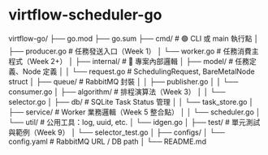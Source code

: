 # virtflow-scheduler-go


virtflow-go/
├── go.mod
├── go.sum
├── cmd/                          # 🟢 CLI 或 main 執行點
│   ├── producer.go               # 任務發送入口（Week 1）
│   └── worker.go                 # 任務消費主程式（Week 2+）
│
├── internal/                     # 🧩 專案內部邏輯
│   ├── model/                    # 任務定義、Node 定義
│   │   └── request.go            # SchedulingRequest, BareMetalNode struct
│   ├── queue/                    # RabbitMQ 封裝
│   │   ├── publisher.go
│   │   └── consumer.go
│   ├── algorithm/                # 排程演算法（Week 3）
│   │   └── selector.go
│   ├── db/                       # SQLite Task Status 管理
│   │   └── task_store.go
│   ├── service/                  # Worker 業務邏輯（Week 5 整合點）
│   │   └── scheduler.go
│   └── util/                     # 公用工具：log, uuid, etc.
│       └── idgen.go
│
├── test/                         # 單元測試與範例（Week 9）
│   └── selector_test.go
│
├── configs/
│   └── config.yaml               # RabbitMQ URL / DB path
│
└── README.md
